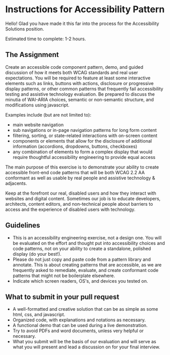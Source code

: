 # Instructions for Accessibility Pattern
Hello! Glad you have made it this far into the process for the Accessibility Solutions position.

Estimated time to complete: 1-2 hours. 

## The Assignment
Create an accessible code component pattern, demo, and guided discussion of how it meets both WCAG standards and real user expectations. You will be required to feature at least some interactive elements such as links, buttons with actions, disclosure or progressive display patterns, or other common patterns that frequently fail accessibility testing and assistive technology evaluation. Be prepared to discuss the minutia of WAI-ARIA choices, semantic or non-semantic structure, and modifications using javascript. 

Examples include (but are not limited to):
- main website navigation
- sub navigations or in-page navigation patterns for long form content
- filtering, sorting, or state-related interactions with on-screen content
- components or elements that allow for the disclosure of additional information (accordions, dropdowns, buttons, checkboxes)
- any combination of elements to form a complex display that would require thoughtful accessibility engineering to provide equal access

The main purpose of this exercise is to demonstrate your ability to create accessible front-end code patterns that will be both WCAG 2.2 AA conformant as well as usable by real people and assistive technology & adjacents. 

Keep at the forefront our real, disabled users and how they interact with websites and digital content. Sometimes our job is to educate developers, architects, content editors, and non-technical people about barriers to access and the experience of disabled users with technology. 

## Guidelines
- This is an accessibility engineering exercise, not a design one. You will be evaluated on the effort and thought put into accessibility choices and code patterns, not on your ability to create a standalone, polished display (do your best!).
- Please do not just copy and paste code from a pattern library and annotate. This is about creating patterns that are accessible, as we are frequently asked to remediate, evaluate, and create conformant code patterns that might not be boilerplate elsewhere. 
- Indicate which screen readers, OS's, and devices you tested on.

## What to submit in your pull request
- A well-formatted and creative solution that can be as simple as some html, css, and javascript. 
- Organized code, with explanations and notations as necessary.
- A functional demo that can be used during a live demonstration.
- Try to avoid PDFs and word documents, unless very helpful or necessary. 
- What you submit will be the basis of our evaluation and will serve as what you will present and lead a discussion on for your final interview.
